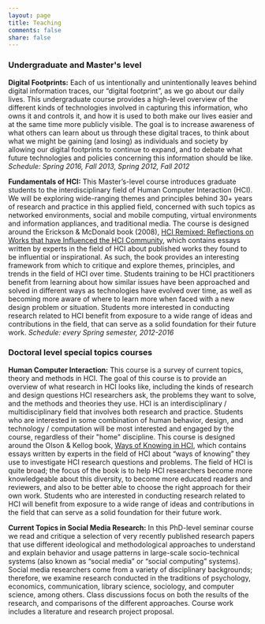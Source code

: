```yaml
---
layout: page
title: Teaching
comments: false
share: false
---
```


### Undergraduate and Master's level

**Digital Footprints:**
Each of us intentionally and unintentionally leaves behind digital information traces, our “digital footprint”, as we go about our daily lives. This undergraduate course provides a high-level overview of the different kinds of technologies involved in capturing this information, who owns it and controls it, and how it is used to both make our lives easier and at the same time more publicly visible. The goal is to increase awareness of what others can learn about us through these digital traces, to think about what we might be gaining (and losing) as individuals and society by allowing our digital footprints to continue to expand, and to debate what future technologies and policies concerning this information should be like. *Schedule: Spring 2016, Fall 2013, Spring 2012, Fall 2012*

**Fundamentals of HCI:**
This Master’s-level course introduces graduate students to the interdisciplinary field of Human Computer Interaction (HCI). We will be exploring wide-ranging themes and principles behind 30+ years of research and practice in this applied field, concerned with such topics as networked environments, social and mobile computing, virtual environments and information appliances, and traditional media. The course is designed around the Erickson & McDonald book (2008), [HCI Remixed: Reflections on Works that have Influenced the HCI Community](http://www.amazon.com/HCI-Remixed-Reflections-Influenced-Community/dp/0262050889/), which contains essays written by experts in the field of HCI about published works they found to be influential or inspirational. As such, the book provides an interesting framework from which to critique and explore themes, principles, and trends in the field of HCI over time. Students training to be HCI practitioners benefit from learning about how similar issues have been approached and solved in different ways as technologies have evolved over time, as well as becoming more aware of where to learn more when faced with a new design problem or situation. Students more interested in conducting research related to HCI benefit from exposure to a wide range of ideas and contributions in the field, that can serve as a solid foundation for their future work. *Schedule: every Spring semester, 2012-2016*

### Doctoral level special topics courses
**Human Computer Interaction:**
This course is a survey of current topics, theory and methods in HCI. The goal of this course is to provide an overview of what research in HCI looks like, including the kinds of research and design questions HCI researchers ask, the problems they want to solve, and the methods and theories they use. HCI is an interdisciplinary / multidisciplinary field that involves both research and practice. Students who are interested in some combination of human behavior, design, and technology / computation will be most interested and engaged by the course, regardless of their "home" discipline. This course is designed around the Olson & Kellog book, [Ways of Knowing in HCI](http://www.amazon.com/Ways-Knowing-HCI-Judith-Olson/dp/1493903772/), which contains essays written by experts in the field of HCI about “ways of knowing” they use to investigate HCI research questions and problems. The field of HCI is quite broad; the focus of the book is to help HCI researchers become more knowledgeable about this diversity, to become more educated readers and reviewers, and also to be better able to choose the right approach for their own work. Students who are interested in conducting research related to HCI will benefit from exposure to a wide range of ideas and contributions in the field that can serve as a solid foundation for their future work.

**Current Topics in Social Media Research:**
In this PhD-level seminar course we read and critique a selection of very recently published research papers that use different ideological and methodological approaches to understand and explain behavior and usage patterns in large-scale socio-technical systems (also known as “social media” or “social computing” systems). Social media researchers come from a variety of disciplinary backgrounds; therefore, we examine research conducted in the traditions of psychology, economics, communication, library science, sociology, and computer science, among others. Class discussions focus on both the results of the research, and comparisons of the different approaches. Course work includes a literature and research project proposal.

